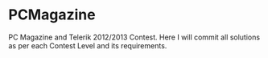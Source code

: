 PCMagazine
==========

PC Magazine and Telerik 2012/2013 Contest.
Here I will commit all solutions as per each Contest Level and its requirements.
